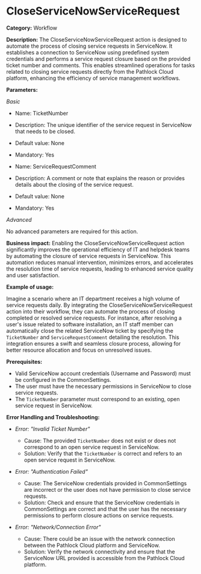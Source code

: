 # CloseServiceNowServiceRequest

**Category:** Workflow

**Description:** 
The CloseServiceNowServiceRequest action is designed to automate the process of closing service requests in ServiceNow. It establishes a connection to ServiceNow using predefined system credentials and performs a service request closure based on the provided ticket number and comments. This enables streamlined operations for tasks related to closing service requests directly from the Pathlock Cloud platform, enhancing the efficiency of service management workflows.

**Parameters:**

*Basic*

- Name: TicketNumber
- Description: The unique identifier of the service request in ServiceNow that needs to be closed.
- Default value: None
- Mandatory: Yes
  
- Name: ServiceRequestComment
- Description: A comment or note that explains the reason or provides details about the closing of the service request.
- Default value: None
- Mandatory: Yes

*Advanced*

No advanced parameters are required for this action.

**Business impact:**
Enabling the CloseServiceNowServiceRequest action significantly improves the operational efficiency of IT and helpdesk teams by automating the closure of service requests in ServiceNow. This automation reduces manual intervention, minimizes errors, and accelerates the resolution time of service requests, leading to enhanced service quality and user satisfaction.

**Example of usage:** 

Imagine a scenario where an IT department receives a high volume of service requests daily. By integrating the CloseServiceNowServiceRequest action into their workflow, they can automate the process of closing completed or resolved service requests. For instance, after resolving a user's issue related to software installation, an IT staff member can automatically close the related ServiceNow ticket by specifying the `TicketNumber` and `ServiceRequestComment` detailing the resolution. This integration ensures a swift and seamless closure process, allowing for better resource allocation and focus on unresolved issues.

**Prerequisites:** 

- Valid ServiceNow account credentials (Username and Password) must be configured in the CommonSettings.
- The user must have the necessary permissions in ServiceNow to close service requests.
- The `TicketNumber` parameter must correspond to an existing, open service request in ServiceNow.

**Error Handling and Troubleshooting:** 

- *Error: "Invalid Ticket Number"*
  - Cause: The provided `TicketNumber` does not exist or does not correspond to an open service request in ServiceNow.
  - Solution: Verify that the `TicketNumber` is correct and refers to an open service request in ServiceNow.
  
- *Error: "Authentication Failed"*
  - Cause: The ServiceNow credentials provided in CommonSettings are incorrect or the user does not have permission to close service requests.
  - Solution: Check and ensure that the ServiceNow credentials in CommonSettings are correct and that the user has the necessary permissions to perform closure actions on service requests.

- *Error: "Network/Connection Error"*
  - Cause: There could be an issue with the network connection between the Pathlock Cloud platform and ServiceNow.
  - Solution: Verify the network connectivity and ensure that the ServiceNow URL provided is accessible from the Pathlock Cloud platform.